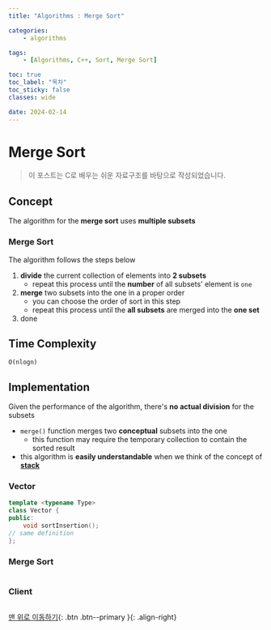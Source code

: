 ```yaml
---
title: "Algorithms : Merge Sort"

categories:
    - algorithms

tags:
    - [Algorithms, C++, Sort, Merge Sort]

toc: true
toc_label: "목차"
toc_sticky: false
classes: wide

date: 2024-02-14
---
```


# Merge Sort

> 이 포스트는 C로 배우는 쉬운 자료구조를 바탕으로 작성되었습니다.

## Concept
The algorithm for the **merge sort** uses **multiple subsets**

### Merge Sort
The algorithm follows the steps below
1. **divide** the current collection of elements into **2 subsets**
    * repeat this process until the **number** of all subsets' element is `one`
2. **merge** two subsets into the one in a proper order
    * you can choose the order of sort in this step
    * repeat this process until the **all subsets** are merged into the **one set**
3. done


## Time Complexity
`O(nlogn)`


## Implementation
Given the performance of the algorithm, there's **no actual division** for the subsets
- `merge()` function merges two **conceptual** subsets into the one
    * this function may require the temporary collection to contain the sorted result
- this algorithm is **easily understandable** when we think of the concept of [**stack**](https://sadoe3.github.io/data-structures/structures-Stack/)

### Vector
```c++
template <typename Type>
class Vector {
public:
	void sortInsertion();
// same definition
};
```

### Merge Sort
```c++

```

### Client
```c++

```


[맨 위로 이동하기](#){: .btn .btn--primary }{: .align-right}